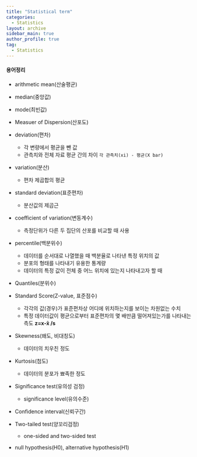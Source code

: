 ```yaml
---
title: "Statistical term"
categories:
  - Statistics
layout: archive
sidebar_main: true
author_profile: true
tag:
  - Statistics
---
```


#### 용어정리
- arithmetic mean(산술평균)
- median(중앙값)
- mode(최빈값)
- Measuer of Dispersion(산포도)
- deviation(편차)
    - 각 변량에서 평균을 뺀 값
    - 관측치와 전체 자료 평균 간의 차이
    `각 관측치(xi) - 평균(X bar)`
- variation(분산)
    - 편차 제곱합의 평균
- standard deviation(표준편차)
    - 분산값의 제곱근
- coefficient of variation(변동계수)
    - 측정단위가 다른 두 집단의 산포를 비교할 때 사용
- percentile(백분위수)
    - 데이터를 순서대로 나열했을 때 백분율로 나타낸 특정 위치의 값
    - 분포의 형태를 나타내기 유용한 통계량
    - 데이터의 특정 값이 전체 중 어느 위치에 있는지 나타내고자 할 때
- Quantiles(분위수)   
- Standard Score(Z-value, 표준점수)
    - 각각의 값(경우)가 표준편차상 어디에 위치하는지를 보이는 차원없는 수치 
    - 특정 데이터값이 평균으로부터 표준편차의 몇 배만큼 떨어져있는가를 나타내는 측도
    <b>z=x-x&#x0304; /s</b>
- Skewness(왜도, 비대칭도)
    - 데이터의 치우친 정도
- Kurtosis(첨도)
    - 데이터의 분포가 뾰족한 정도


- Significance test(유의성 검정)
    - significance level(유의수준)
- Confidence interval(신뢰구간)
- Two-tailed test(양꼬리검정)
    - one-sided and two-sided test
- null hypothesis(H0), alternative hypothesis(H1)

